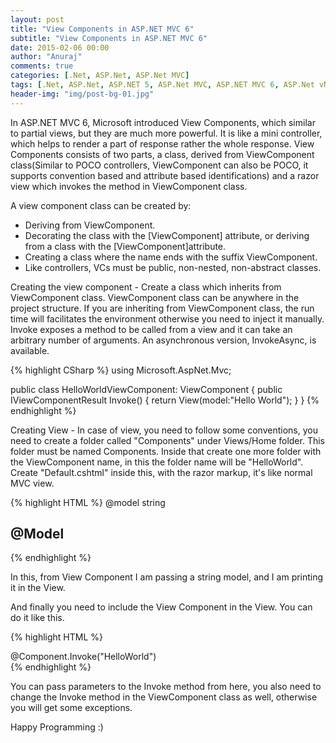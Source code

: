 ```yaml
---
layout: post
title: "View Components in ASP.NET MVC 6"
subtitle: "View Components in ASP.NET MVC 6"
date: 2015-02-06 00:00
author: "Anuraj"
comments: true
categories: [.Net, ASP.Net, ASP.Net MVC]
tags: [.Net, ASP.Net, ASP.NET 5, ASP.Net MVC, ASP.NET MVC 6, ASP.Net vNext, ViewComponent]
header-img: "img/post-bg-01.jpg"
---
```

In ASP.NET MVC 6, Microsoft introduced View Components, which similar to partial views, but they are much more powerful. It is like a mini controller, which helps to render a part of response rather the whole response. View Components consists of two parts, a class, derived from ViewComponent class(Similar to POCO controllers, ViewComponent can also be POCO, it supports convention based and attribute based identifications) and a razor view which invokes the method in ViewComponent class. 

A view component class can be created by:


*   Deriving from ViewComponent.
*   Decorating the class with the [ViewComponent] attribute, or deriving from a class with the [ViewComponent]attribute.
*   Creating a class where the name ends with the suffix ViewComponent.
*   Like controllers, VCs must be public, non-nested, non-abstract classes.

Creating the view component - Create a class which inherits from ViewComponent class. ViewComponent class can be anywhere in the project structure. If you are inheriting from ViewComponent class, the run time will facilitates the environment otherwise you need to inject it manually. Invoke exposes a method to be called from a view and it can take an arbitrary number of arguments. An asynchronous version, InvokeAsync, is available. 

{% highlight CSharp %}
using Microsoft.AspNet.Mvc;

public class HelloWorldViewComponent: ViewComponent
{
	public IViewComponentResult Invoke()
	{
		return View(model:"Hello World");
	}
}
{% endhighlight %}

Creating View - In case of view, you need to follow some conventions, you need to create a folder called "Components" under Views/Home folder. This folder must be named Components. Inside that create one more folder with the ViewComponent name, in this the folder name will be "HelloWorld". Create "Default.cshtml" inside this, with the razor markup, it's like normal MVC view.

{% highlight HTML %}
@model string



## @Model


{% endhighlight %}

In this, from View Component I am passing a string model, and I am printing it in the View.

And finally you need to include the View Component in the View. You can do it like this.

{% highlight HTML %}
<div>
@Component.Invoke("HelloWorld") 
</div>
{% endhighlight %}

You can pass parameters to the Invoke method from here, you also need to change the Invoke method in the ViewComponent class as well, otherwise you will get some exceptions.

Happy Programming :)
